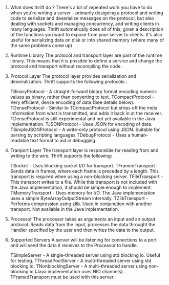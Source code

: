 1. What does thrift do ?
    There's a lot of repeated work you have to do when you're writing a server - primarily designing a protocol and writing code to serialize and deserialize messages on the protocol, but also dealing with sockets and managing concurrency, and writing clients in many languages. Thrift automatically does all of this, given a description of the functions you want to expose from your server to clients. It's also useful for serializing data on disk or into shared memory (where many of the same problems come up)

2. Runtime Library
    The protocol and transport layer are part of the runtime library. This means that it is possible to define a service and change the protocol and transport without recompiling the code.

3. Protocol Layer
    The protocol layer provides serialization and deserialization. Thrift supports the following protocols :

    TBinaryProtocol - A straight-forward binary format encoding numeric values as binary, rather than converting to text.
    TCompactProtocol - Very efficient, dense encoding of data (See details below).
    TDenseProtocol - Similar to TCompactProtocol but strips off the meta information from what is transmitted, and adds it back in at the receiver. TDenseProtocol is still experimental and not yet available in the Java implementation.
    TJSONProtocol - Uses JSON for encoding of data.
    TSimpleJSONProtocol - A write-only protocol using JSON. Suitable for parsing by scripting languages
    TDebugProtocol - Uses a human-readable text format to aid in debugging.

4. Tranport Layer
    The transport layer is responsible for reading from and writing to the wire. Thrift supports the following:

    TSocket - Uses blocking socket I/O for transport.
    TFramedTransport - Sends data in frames, where each frame is preceded by a length. This transport is required when using a non-blocking server.
    TFileTransport - This transport writes to a file. While this transport is not included with the Java implementation, it should be simple enough to implement.
    TMemoryTransport - Uses memory for I/O. The Java implementation uses a simple ByteArrayOutputStream internally.
    TZlibTransport - Performs compression using zlib. Used in conjunction with another transport. Not available in the Java implementation.
5. Processor
    The processor takes as arguments an input and an output protocol. Reads data from the input, processes the data throught the Handler specified by the user and then writes the data to the output.

6. Supported Servers
    A server will be listening for connections to a port and will send the data it receives to the Processor to handle.

    TSimpleServer - A single-threaded server using std blocking io. Useful for testing.
    TThreadPoolServer - A multi-threaded server using std blocking io.
    TNonblockingServer - A multi-threaded server using non-blocking io (Java implementation uses NIO channels). TFramedTransport must be used with this server.
